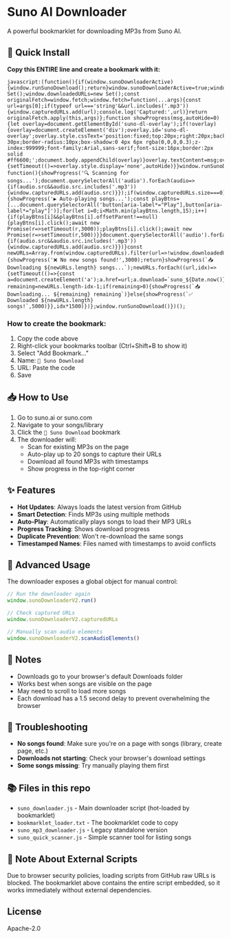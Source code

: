 # Suno AI Downloader

A powerful bookmarklet for downloading MP3s from Suno AI.

## 🚀 Quick Install

**Copy this ENTIRE line and create a bookmark with it:**

```
javascript:(function(){if(window.sunoDownloaderActive){window.runSunoDownload();return}window.sunoDownloaderActive=true;window.capturedURLs=new Set();window.downloadedURLs=new Set();const originalFetch=window.fetch;window.fetch=function(...args){const url=args[0];if(typeof url==='string'&&url.includes('.mp3')){window.capturedURLs.add(url);console.log('Captured:',url)}return originalFetch.apply(this,args)};function showProgress(msg,autoHide=0){let overlay=document.getElementById('suno-dl-overlay');if(!overlay){overlay=document.createElement('div');overlay.id='suno-dl-overlay';overlay.style.cssText='position:fixed;top:20px;right:20px;background:#1a1a1a;color:white;padding:20px 30px;border-radius:10px;box-shadow:0 4px 6px rgba(0,0,0,0.3);z-index:999999;font-family:Arial,sans-serif;font-size:16px;border:2px solid #ff6600;';document.body.appendChild(overlay)}overlay.textContent=msg;overlay.style.display='block';if(autoHide>0){setTimeout(()=>overlay.style.display='none',autoHide)}}window.runSunoDownload=async function(){showProgress('🔍 Scanning for songs...');document.querySelectorAll('audio').forEach(audio=>{if(audio.src&&audio.src.includes('.mp3')){window.capturedURLs.add(audio.src)}});if(window.capturedURLs.size===0){showProgress('▶️ Auto-playing songs...');const playBtns=[...document.querySelectorAll('button[aria-label*="Play"],button[aria-label*="play"]')];for(let i=0;i<Math.min(playBtns.length,15);i++){if(playBtns[i]&&playBtns[i].offsetParent!==null){playBtns[i].click();await new Promise(r=>setTimeout(r,3000));playBtns[i].click();await new Promise(r=>setTimeout(r,500))}}document.querySelectorAll('audio').forEach(audio=>{if(audio.src&&audio.src.includes('.mp3')){window.capturedURLs.add(audio.src)}})}const newURLs=Array.from(window.capturedURLs).filter(url=>!window.downloadedURLs.has(url));if(newURLs.length===0){showProgress('❌ No new songs found!',3000);return}showProgress(`📥 Downloading ${newURLs.length} songs...`);newURLs.forEach((url,idx)=>{setTimeout(()=>{const a=document.createElement('a');a.href=url;a.download=`suno_${Date.now()}_${idx+1}.mp3`;document.body.appendChild(a);a.click();document.body.removeChild(a);window.downloadedURLs.add(url);const remaining=newURLs.length-idx-1;if(remaining>0){showProgress(`📥 Downloading... ${remaining} remaining`)}else{showProgress(`✅ Downloaded ${newURLs.length} songs!`,5000)}},idx*1500)})};window.runSunoDownload()})();
```

### How to create the bookmark:
1. Copy the code above
2. Right-click your bookmarks toolbar (Ctrl+Shift+B to show it)
3. Select "Add Bookmark..."
4. Name: `🎵 Suno Download`
5. URL: Paste the code
6. Save

## 📥 How to Use

1. Go to suno.ai or suno.com
2. Navigate to your songs/library
3. Click the `🎵 Suno Download` bookmark
4. The downloader will:
   - Scan for existing MP3s on the page
   - Auto-play up to 20 songs to capture their URLs
   - Download all found MP3s with timestamps
   - Show progress in the top-right corner

## ✨ Features

- **Hot Updates**: Always loads the latest version from GitHub
- **Smart Detection**: Finds MP3s using multiple methods
- **Auto-Play**: Automatically plays songs to load their MP3 URLs
- **Progress Tracking**: Shows download progress
- **Duplicate Prevention**: Won't re-download the same songs
- **Timestamped Names**: Files named with timestamps to avoid conflicts

## 🔧 Advanced Usage

The downloader exposes a global object for manual control:

```javascript
// Run the downloader again
window.sunoDownloaderV2.run()

// Check captured URLs
window.sunoDownloaderV2.capturedURLs

// Manually scan audio elements
window.sunoDownloaderV2.scanAudioElements()
```

## 📝 Notes

- Downloads go to your browser's default Downloads folder
- Works best when songs are visible on the page
- May need to scroll to load more songs
- Each download has a 1.5 second delay to prevent overwhelming the browser

## 🐛 Troubleshooting

- **No songs found**: Make sure you're on a page with songs (library, create page, etc.)
- **Downloads not starting**: Check your browser's download settings
- **Some songs missing**: Try manually playing them first

## 📚 Files in this repo

- `suno_downloader.js` - Main downloader script (hot-loaded by bookmarklet)
- `bookmarklet_loader.txt` - The bookmarklet code to copy
- `suno_mp3_downloader.js` - Legacy standalone version
- `suno_quick_scanner.js` - Simple scanner tool for listing songs

## 🔄 Note About External Scripts

Due to browser security policies, loading scripts from GitHub raw URLs is blocked. The bookmarklet above contains the entire script embedded, so it works immediately without external dependencies.

## License

Apache-2.0